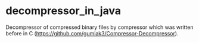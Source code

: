 # decompressor_in_java
Decompressor of compressed binary files by compressor which was written before in C (https://github.com/gumiak3/Compressor-Decompressor).
